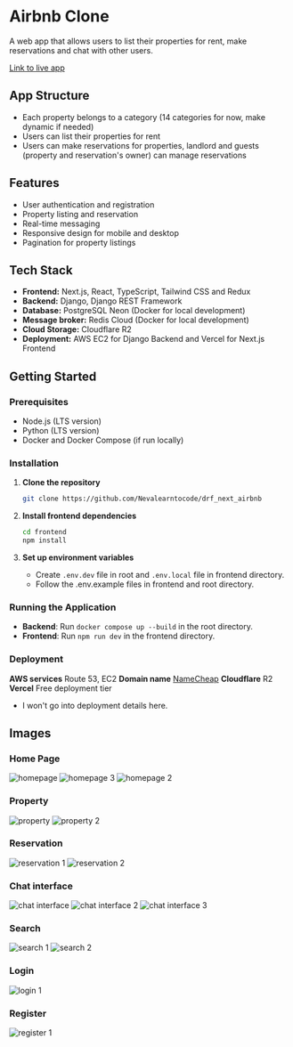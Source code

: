 # Airbnb Clone

A web app that allows users to list their properties for rent, make reservations and chat with other users.

[Link to live app](#)

## App Structure

- Each property belongs to a category (14 categories for now, make dynamic if needed)
- Users can list their properties for rent
- Users can make reservations for properties, landlord and guests (property and reservation's owner) can manage reservations

## Features

- User authentication and registration
- Property listing and reservation
- Real-time messaging
- Responsive design for mobile and desktop
- Pagination for property listings

## Tech Stack

- **Frontend:** Next.js, React, TypeScript, Tailwind CSS and Redux
- **Backend:** Django, Django REST Framework
- **Database:** PostgreSQL Neon (Docker for local development)
- **Message broker:** Redis Cloud (Docker for local development)
- **Cloud Storage:** Cloudflare R2
- **Deployment:** AWS EC2 for Django Backend and Vercel for Next.js Frontend

## Getting Started

### Prerequisites

- Node.js (LTS version)
- Python (LTS version)
- Docker and Docker Compose (if run locally)

### Installation

1. **Clone the repository**
    ```bash
    git clone https://github.com/Nevalearntocode/drf_next_airbnb
    ```

2. **Install frontend dependencies**
    ```bash
    cd frontend
    npm install
    ```

3. **Set up environment variables**
    - Create  `.env.dev` file in root and `.env.local` file in frontend directory.
    - Follow the .env.example files in frontend and root directory.

### Running the Application

- **Backend**: Run `docker compose up --build` in the root directory.
- **Frontend**: Run `npm run dev` in the frontend directory.

### Deployment

**AWS services** Route 53, EC2
**Domain name** [NameCheap](https://www.namecheap.com/)
**Cloudflare** R2
**Vercel** Free deployment tier

- I won't go into deployment details here.

## Images

### Home Page
![homepage](/images/homepage-1.png)
![homepage 3](/images/homepage-3.png)
![homepage 2](/images/homepage-2.png)

### Property
![property](/images/property-1.png)
![property 2](/images/property-2.png)

### Reservation
![reservation 1](/images/reservation-1.png)
![reservation 2](/images/reservation-2.png)

### Chat interface
![chat interface](/images/chat-interface-1.png)
![chat interface 2](/images/chat-interface-2.png)
![chat interface 3](/images/chat-interface-3.png)

### Search
![search 1](/images/search-1.png)
![search 2](/images/search-2.png)


### Login
![login 1](/images/login.png)

### Register
![register 1](/images/register.png)
